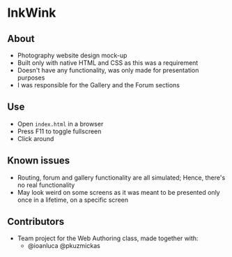 # InkWink 
## About
* Photography website design mock-up
* Built only with native HTML and CSS as this was a requirement
* Doesn't have any functionality, was only made for presentation purposes
* I was responsible for the Gallery and the Forum sections

## Use 
* Open ```index.html``` in a browser 
* Press F11 to toggle fullscreen
* Click around 

## Known issues 
* Routing, forum and gallery functionality are all simulated; Hence, there's no real functionality
* May look weird on some screens as it was meant to be presented only once in a lifetime, on a specific screen

## Contributors
* Team project for the Web Authoring class, made together with:
    * @ioanluca @pkuzmickas
